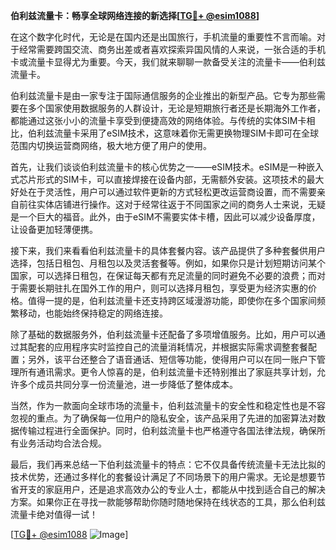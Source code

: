 **伯利兹流量卡：畅享全球网络连接的新选择[[TG💪+ @esim1088](https://t.me/s/esim1088)]**

在这个数字化时代，无论是在国内还是出国旅行，手机流量的重要性不言而喻。对于经常需要跨国交流、商务出差或者喜欢探索异国风情的人来说，一张合适的手机卡或流量卡显得尤为重要。今天，我们就来聊聊一款备受关注的流量卡——伯利兹流量卡。

伯利兹流量卡是由一家专注于国际通信服务的企业推出的新型产品。它专为那些需要在多个国家使用数据服务的人群设计，无论是短期旅行者还是长期海外工作者，都能通过这张小小的流量卡享受到便捷高效的网络体验。与传统的实体SIM卡相比，伯利兹流量卡采用了eSIM技术，这意味着你无需更换物理SIM卡即可在全球范围内切换运营商网络，极大地方便了用户的使用。

首先，让我们谈谈伯利兹流量卡的核心优势之一——eSIM技术。eSIM是一种嵌入式芯片形式的SIM卡，可以直接焊接在设备内部，无需额外安装。这项技术的最大好处在于灵活性，用户可以通过软件更新的方式轻松更改运营商设置，而不需要亲自前往实体店铺进行操作。这对于经常往返于不同国家之间的商务人士来说，无疑是一个巨大的福音。此外，由于eSIM不需要实体卡槽，因此可以减少设备厚度，让设备更加轻薄便携。

接下来，我们来看看伯利兹流量卡的具体套餐内容。该产品提供了多种套餐供用户选择，包括日租包、月租包以及灵活套餐等。例如，如果你只是计划短期访问某个国家，可以选择日租包，在保证每天都有充足流量的同时避免不必要的浪费；而对于需要长期驻扎在国外工作的用户，则可以选择月租包，享受更为经济实惠的价格。值得一提的是，伯利兹流量卡还支持跨区域漫游功能，即使你在多个国家间频繁移动，也能始终保持稳定的网络连接。

除了基础的数据服务外，伯利兹流量卡还配备了多项增值服务。比如，用户可以通过其配套的应用程序实时监控自己的流量消耗情况，并根据实际需求调整套餐配置；另外，该平台还整合了语音通话、短信等功能，使得用户可以在同一账户下管理所有通讯需求。更令人惊喜的是，伯利兹流量卡还特别推出了家庭共享计划，允许多个成员共同分享一份流量池，进一步降低了整体成本。

当然，作为一款面向全球市场的流量卡，伯利兹流量卡的安全性和稳定性也是不容忽视的重点。为了确保每一位用户的隐私安全，该产品采用了先进的加密算法对数据传输过程进行全面保护。同时，伯利兹流量卡也严格遵守各国法律法规，确保所有业务活动均合法合规。

最后，我们再来总结一下伯利兹流量卡的特点：它不仅具备传统流量卡无法比拟的技术优势，还通过多样化的套餐设计满足了不同场景下的用户需求。无论是想要节省开支的家庭用户，还是追求高效办公的专业人士，都能从中找到适合自己的解决方案。如果你正在寻找一款能够帮助你随时随地保持在线状态的工具，那么伯利兹流量卡绝对值得一试！

[[TG💪+ @esim1088](https://t.me/s/esim1088) ![Image](https://i.postimg.cc/4NQfJmqS/Snipaste-2025-05-13-00-14-12.png)]